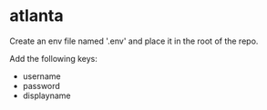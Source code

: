 # atlanta

Create an env file named '.env' and place it in the root of the repo.

Add the following keys:
- username
- password
- displayname